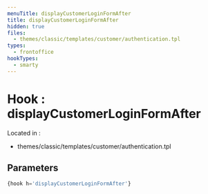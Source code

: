 ```yaml
---
menuTitle: displayCustomerLoginFormAfter
title: displayCustomerLoginFormAfter
hidden: true
files:
  - themes/classic/templates/customer/authentication.tpl
types:
  - frontoffice
hookTypes:
  - smarty
---
```


# Hook : displayCustomerLoginFormAfter

Located in :

  - themes/classic/templates/customer/authentication.tpl

## Parameters

```php
{hook h='displayCustomerLoginFormAfter'}
```